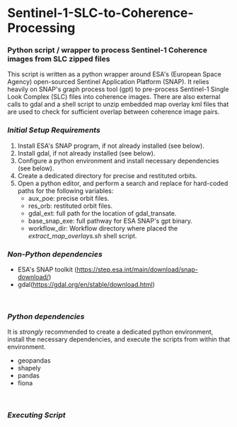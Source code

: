 # Sentinel-1-SLC-to-Coherence-Processing

### Python script / wrapper to process Sentinel-1 Coherence images from SLC zipped files
This script is written as a python wrapper around ESA's (European Space Agency) open-sourced Sentinel Application Platform (SNAP). It relies heavily on SNAP's graph process tool (gpt) to pre-process Sentinel-1 Single Look Complex (SLC) files into coherence images. There are also external calls to gdal and a shell script to unzip embedded map overlay kml files that are used to check for sufficient overlap between coherence image pairs.

### _Initial Setup Requirements_
1) Install ESA's SNAP program, if not already installed (see below).
2) Install gdal, if not already installed (see below).
3) Configure a python environment and install necessary dependencies (see below).
4) Create a dedicated directory for precise and restituted orbits. 
5) Open a python editor, and perform a search and replace for hard-coded paths for the following variables: 
    - aux_poe: precise orbit files.
    - res_orb: restituted orbit files.
    - gdal_ext: full path for the location of gdal_transate.
    - base_snap_exe: full pathway for ESA SNAP's gpt binary.
    - workflow_dir: Workflow directory where placed the _extract_map_overlays.sh_ shell script. 
    


### _Non-Python dependencies_
- ESA's SNAP toolkit (https://step.esa.int/main/download/snap-download/)
- gdal(https://gdal.org/en/stable/download.html)
<br/>


### _Python dependencies_
It is *strongly* recommended to create a dedicated python environment, install the necessary dependencies, and execute the scripts from within that environment.  

- geopandas
- shapely
- pandas
- fiona
<br/>



 
### _Executing Script_

